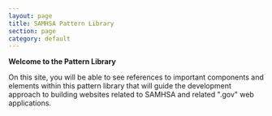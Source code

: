 ```yaml
---
layout: page
title: SAMHSA Pattern Library
section: page
category: default
---
```


**Welcome to the Pattern Library**

On this site, you will be able to see references to important components and elements within this pattern library that will guide the development approach to building websites related to SAMHSA and related ".gov" web applications.